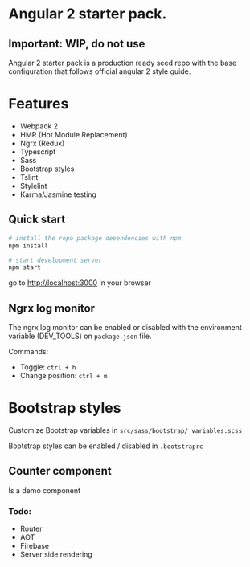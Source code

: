 # Angular 2 starter pack.
## Important: WIP, do not use

Angular 2 starter pack is a production ready seed repo with the base configuration that follows official 
angular 2 style guide.

# Features 

- Webpack 2
- HMR (Hot Module Replacement)
- Ngrx (Redux)
- Typescript
- Sass
- Bootstrap styles
- Tslint
- Stylelint
- Karma/Jasmine testing

## Quick start
```bash
# install the repo package dependencies with npm
npm install

# start development server
npm start
``` 

go to [http://localhost:3000](http://localhost:3000) in your browser

## Ngrx log monitor

The ngrx log monitor can be enabled or disabled with the environment variable (DEV_TOOLS) on `package.json` file.

Commands:
- Toggle: `ctrl + h`
- Change position: `ctrl + m`

# Bootstrap styles

Customize Bootstrap variables in `src/sass/bootstrap/_variables.scss`

Bootstrap styles can be enabled / disabled in `.bootstraprc`

## Counter component
Is a demo component

### Todo:
- Router
- AOT
- Firebase
- Server side rendering

